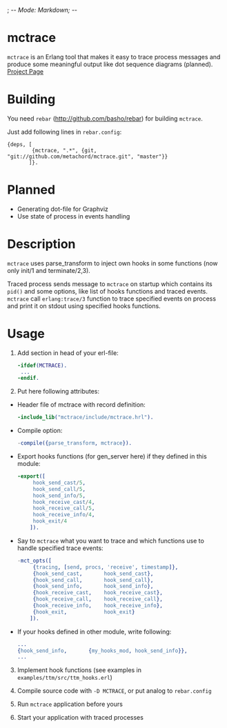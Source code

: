 ; -*- Mode: Markdown; -*-

# mctrace

`mctrace` is an Erlang tool that makes it easy to trace process messages
and produce some meaningful output like dot sequence diagrams (planned).
[Project Page](https://github.com/metachord/mctrace)

# Building

You need `rebar` (http://github.com/basho/rebar) for
building `mctrace`.

Just add following lines in `rebar.config`:

    {deps, [
            {mctrace, ".*", {git, "git://github.com/metachord/mctrace.git", "master"}}
           ]}.

# Planned

 * Generating dot-file for Graphviz
 * Use state of process in events handling

# Description

`mctrace` uses parse_transform to inject own hooks in some functions
(now only init/1 and terminate/2,3).

Traced process sends message to `mctrace` on startup which contains its `pid()`
and some options, like list of hooks functions and traced events.
`mctrace` call `erlang:trace/3` function to trace specified events on process
and print it on stdout using specified hooks functions.

# Usage

 1. Add section in head of your erl-file:


    ```erlang
    -ifdef(MCTRACE).
     ...
    -endif.
    ```

 2. Put here following attributes:

   * Header file of mctrace with record definition:

     ```erlang
     -include_lib("mctrace/include/mctrace.hrl").
     ```

   * Compile option:

     ```erlang
     -compile({parse_transform, mctrace}).
     ```

   * Export hooks functions (for gen_server here) if they defined
   in this module:

     ```erlang
     -export([
          hook_send_cast/5,
          hook_send_call/5,
          hook_send_info/5,
          hook_receive_cast/4,
          hook_receive_call/5,
          hook_receive_info/4,
          hook_exit/4
         ]).
     ```

   * Say to `mctrace` what you want to trace and which functions use to
   handle specified trace events:

     ```erlang
     -mct_opts([
          {tracing, [send, procs, 'receive', timestamp]},
          {hook_send_cast,       hook_send_cast},
          {hook_send_call,       hook_send_call},
          {hook_send_info,       hook_send_info},
          {hook_receive_cast,    hook_receive_cast},
          {hook_receive_call,    hook_receive_call},
          {hook_receive_info,    hook_receive_info},
          {hook_exit,            hook_exit}
         ]).
     ```

   * If your hooks defined in other module, write following:

     ```erlang
     ...
     {hook_send_info,       {my_hooks_mod, hook_send_info}},
     ...
     ```

 3. Implement hook functions (see examples in `examples/ttm/src/ttm_hooks.erl`)

 4. Compile source code with `-D MCTRACE`, or put analog to `rebar.config`

 5. Run `mctrace` application before yours

 6. Start your application with traced processes

